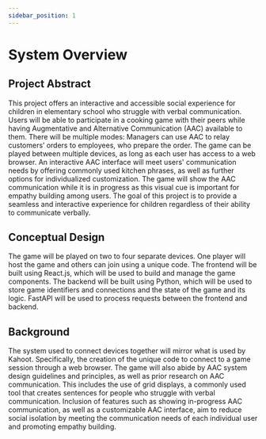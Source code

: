 ```yaml
---
sidebar_position: 1
---
```


# System Overview
## Project Abstract
This project offers an interactive and accessible social experience for children in elementary school who struggle with verbal communication. Users will be able to participate in a cooking game with their peers while having Augmentative and Alternative Communication (AAC) available to them. There will be multiple modes: Managers can use AAC to relay customers’ orders to employees, who prepare the order. The game can be played between multiple devices, as long as each user has access to a web browser. An interactive AAC interface will meet users' communication needs by offering commonly used kitchen phrases, as well as further options for individualized customization. The game will show the AAC communication while it is in progress as this visual cue is important for empathy building among users. The goal of this project is to provide a seamless and interactive experience for children regardless of their ability to communicate verbally.

## Conceptual Design
The game will be played on two to four separate devices. One player will host the game and others can join using a unique code. The frontend will be built using React.js, which will be used to build and manage the game components. The backend will be built using Python, which will be used to store game identifiers and connections and the state of the game and its logic. FastAPI will be used to process requests between the frontend and backend.

## Background
The system used to connect devices together will mirror what is used by Kahoot. Specifically, the creation of the unique code to connect to a game session through a web browser. The game will also abide by AAC system design guidelines and principles, as well as prior research on AAC communication. This includes the use of grid displays, a commonly used tool that creates sentences for people who struggle with verbal communication. Inclusion of features such as showing in-progress AAC communication, as well as a customizable AAC interface, aim to reduce social isolation by meeting the communication needs of each individual user and promoting empathy building.
